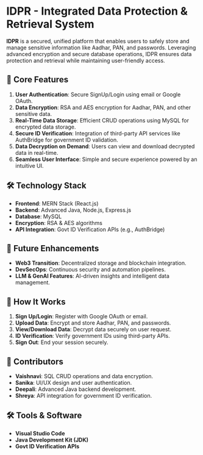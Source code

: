 
# IDPR - **Integrated Data Protection & Retrieval System**

**IDPR** is a secured, unified platform that enables users to safely store and manage sensitive information like Aadhar, PAN, and passwords. Leveraging advanced encryption and secure database operations, IDPR ensures data protection and retrieval while maintaining user-friendly access.

## 🔑 **Core Features**
1. **User Authentication**: Secure SignUp/Login using email or Google OAuth.
2. **Data Encryption**: RSA and AES encryption for Aadhar, PAN, and other sensitive data.
3. **Real-Time Data Storage**: Efficient CRUD operations using MySQL for encrypted data storage.
4. **Secure ID Verification**: Integration of third-party API services like AuthBridge for government ID validation.
5. **Data Decryption on Demand**: Users can view and download decrypted data in real-time.
6. **Seamless User Interface**: Simple and secure experience powered by an intuitive UI.

## 🛠️ **Technology Stack**
- **Frontend**: MERN Stack (React.js)
- **Backend**: Advanced Java, Node.js, Express.js
- **Database**: MySQL
- **Encryption**: RSA & AES algorithms
- **API Integration**: Govt ID Verification APIs (e.g., AuthBridge)

## 🚀 **Future Enhancements**
- **Web3 Transition**: Decentralized storage and blockchain integration.
- **DevSecOps**: Continuous security and automation pipelines.
- **LLM & GenAI Features**: AI-driven insights and intelligent data management.

## 📂 **How It Works**
1. **Sign Up/Login**: Register with Google OAuth or email.
2. **Upload Data**: Encrypt and store Aadhar, PAN, and passwords.
3. **View/Download Data**: Decrypt data securely on user request.
4. **ID Verification**: Verify government IDs using third-party APIs.
5. **Sign Out**: End your session securely.

## 👥 **Contributors**
- **Vaishnavi**: SQL CRUD operations and data encryption.
- **Sanika**: UI/UX design and user authentication.
- **Deepali**: Advanced Java backend development.
- **Shreya**: API integration for government ID verification.

## 🛠️ **Tools & Software**
- **Visual Studio Code**
- **Java Development Kit (JDK)**
- **Govt ID Verification APIs**

